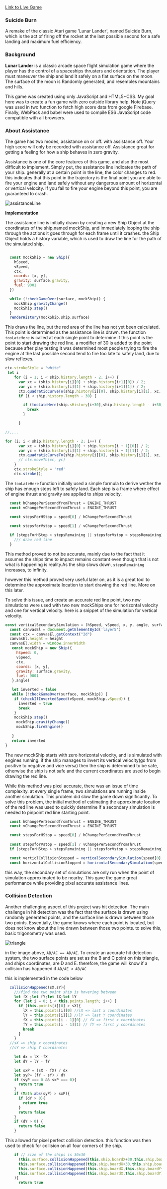 [Link to Live Game](http://nader-a.com/SuicideBurn/)

### Suicide Burn
A remake of the classic Atari game 'Lunar Lander', named Suicide Burn, which is the act of firing off the rocket at the last possible second for a safe landing and maximum fuel efficiency.

### Background

**Lunar Lander** is a classic arcade space flight simulation game where the player has the control of a spaceships thrusters and orientation. The player must maneuver the ship and land it safely on a flat surface on the moon. The surface of the moon is Randomly generated, and resembles mountains and hills.

This game was created using only JavaScript and HTML5+CSS. My goal here was to create a fun game with zero outside library help. Note jQuery was used in two function to fetch high score data from google Firebase. Finally, WebPack and babel were used to compile ES6 JavaScript code compatible with all browsers.

### About Assistance

The game has two modes, assistance on or off. with assistance off. Your high score will only be recorded with assistance off. Assistance great for getting a feeling for how a ship behaves in zero gravity.

Assistance is one of the core features of this game, and also the most difficult to implement. Simply put, the assistance line indicates the path of your ship. generally at a certain point in the line, the color changes to red. this indicates that this point in the trajectory is the final point you are able to fire your engine and land safely without any dangerous amount of horizontal or vertical velocity. If you fail to fire your engine beyond this point, you are guaranteed to crash.

![assistanceLine](https://github.com/Nader-gator/SuicideBurn/blob/master/assets/assitanceline.png)

**Implementation**

The assistance line is initially drawn by creating a new Ship Object at the coordinates of the ship,named mockShip, and immediately looping the ship through the actions it goes through for each frame until it crashes. the Ship Object holds a history variable, which is used to draw the line for the path of the simulated ship.

```js

  const mockShip = new Ship({
    hSpeed,
    vSpeed,
    ctx,
    coords: [x, y],
    gravity: surface.gravity,
    fuel: 9001
  })

  while (!checkGameOver(surface, mockShip)) {
    mockShip.gravityChange()
    mockShip.step()
  }
  renderHistory(mockShip,ship,surface)

```

This draws the line, but the red area of the line has not yet been calculated. This point is determined as the assistance line is drawn. the function ```tooLateHere``` is called at each single point to determine if this point is the point to start drawing the red line. a modifier of 30 is added to the point because after play testing it was determined most people trying to fire the engine at the last possible second tend to fire too late to safely land, due to slow reflexes.

```js
ctx.strokeStyle = "white"
 let i
    for (i = 1; i < ship.history.length - 2; i++) {
      var xc = (ship.history[i][0] + ship.history[i+1][0]) / 2;
      var yc = (ship.history[i][1] + ship.history[i+1][1]) / 2;
      ctx.quadraticCurveTo(ship.history[i][0], ship.history[i][1], xc, yc);
      if (i < ship.history.length - 30) {

        if (tooLateHere(ship.sHistory[i+30],ship.history.length - i+30,ship,surface,[ship.history[i+30][0],ship.history[i+30][1]],realShip.angle)){
          break
        }

      }

//....

for (i; i < ship.history.length - 2; i++) {
      var xc = (ship.history[i][0] + ship.history[i + 1][0]) / 2;
      var yc = (ship.history[i][1] + ship.history[i + 1][1]) / 2;
      ctx.quadraticCurveTo(ship.history[i][0], ship.history[i][1], xc, yc);
      // ctx.moveTo(xc, yc)
    }
    ctx.strokeStyle = 'red'
    ctx.stroke();
```


The  ```tooLateHere``` function initially used a simple formula to derive wether the ship has enough steps left to safely land. Each step is a frame where effect of engine thrust and gravity are applied to ships velocity.

```js
  const hChangePerSecondfromThrust = ENGINE_THRUST
  const vChangePerSecondfromThrust = ENGINE_THRUST

  const stepsForHStop = speed[0] / hChangePerSecondThrust
  
  const stepsforVstop = speed[1] / vChangePerSecondThrust

  if (stepsForHStop > stepsRemaining || stepsforVstop > stepsRemaining){  
    /// draw red line
  }

```

This method proved to not be accurate, mainly due to the fact that it assumes the ships time to impact remains constant even though that is not what is happening is reality.As the ship slows down, ```stepsRemaining``` increases, to infinity. 

however this method proved very useful later on, as it is a great tool to determine the approximate location to start drawing the red line. More on this later.


To solve this issue, and create an accurate red line point, two new simulations were used with two new mockShips one for horizontal velocity and one for vertical velocity. here is a snippet of the simulation for vertical velocity.

```js
const verticalSecondarySimulation = (hSpeed, vSpeed, x, y, angle, surface) => {
  const canvasEl = document.getElementById('layer5')
  const ctx = canvasEl.getContext("2d")
  canvasEl.height = height
  canvasEl.width = window.innerWidth
   const mockShip = new Ship({
     hSpeed: 0,
     vSpeed,
     ctx,
     coords: [x, y],
     gravity: surface.gravity,
     fuel: 9001
   },angle)

   let inverted = false
   while (!checkGameOver(surface, mockShip)) {
    if (checkIfInvertedSpeed(vSpeed, mockShip.vSpeed)) {
      inverted = true
      break
    }
    mockShip.step()
     mockShip.gravityChange()
     mockShip.fireEngine()
    
   }
   return inverted
}
```

The new mockShip starts with zero horizontal velocity, and is simulated with engines running. if the ship manages to invert its vertical velocity(go from positive to negative and vice versa) then the ship is determined to be safe, otherwise the ship is not safe and the current coordinates are used to begin drawing the red line.


While this method was pixel accurate, there was an issue of time complexity. at every single frame, two simulations are running inside another simulation. This problem did slow the game down significantly. To solve this problem, the initial method of estimating the approximate location of the red line was used to quickly determine if a secondary simulation is needed to pinpoint red line starting point.

```js
  const hChangePerSecondfromThrust = ENGINE_THRUST
  const vChangePerSecondfromThrust = ENGINE_THRUST

  const stepsForHStop = speed[0] / hChangePerSecondfromThrust
  
  const stepsforVstop = speed[1] / vChangePerSecondfromThrust
  if (stepsForHStop > stepsRemaining || stepsforVstop > stepsRemaining){

  const verticlCollisionStopped = verticalSecondarySimulation(speed[0],speed[1],coords[0],coords[1], angle, surface)
  const horizontalCollisionStopped = horizontalSecondarySimulation(speed[0], speed[1], coords[0], coords[1], angle, surface)
```

this way, the secondary set of simulations are only run when the point of simulation approximated to be nearby. This gave the game great performance while providing pixel accurate assistance lines.



### Collision Detection

Another challenging aspect of this project was hit detection. The main challenge in hit detection was the fact that the surface is drawn using randomly generated points, and the surface line is drawn between those two points. Essentially, the game knows where each point is located, but does not know about the line drawn between those two points. to solve this, basic trigonometry was used.

![triangle](https://github.com/Nader-gator/SuicideBurn/blob/master/assets/tiangle.png)

in the image above, `AB/AC == AD/AE`. To create an accurate hit detection system, the two surface points are set as the B and C point on this triangle, and ships coordinates, are D and E. therefore, the game will know if a collision has happened if `AD/AE < AB/AC`

this is implemented in the code below

```js
  collisionHappened(sX,sY){
    ///find the two point ship is hovering between
    let fX ;let fY;let lX;let lY
    for (let i = 0; i < this.points.length; i++) {
      if (this.points[i][0] > sX){
        lX = this.points[i][0] //lX => last x coordinates
        lY = this.points[i][1] //lY => last Y coordinates
        fX = this.points[i - 1][0] // fX => first x coordinates
        fY = this.points[i - 1][1] // fY => first y coordinates
        break
      }
    }
  //sX => ship x coordinates
  //sY => ship Y coordinates

    let dx = lX -fX
    let dY = lY - fY

    let sxP = (sX - fX) / dx
    let syP= (fY - sY) / dY
    if (syP === 0 && sxP === 0){
      return true
    }
    if (Math.abs(syP) > sxP){
      if (dY > 0){
        return true
      }
      return false
    }
    if (dY > 0) {
      return false
    }
```


This allowed for pixel perfect collision detection. this function was then used to check for collision on all four corners of the ship.

``` js
    if // size of the ships is 30x30
      (this.surface.collisionHappened(this.ship.boardX+30,this.ship.boardY+30) ||
      this.surface.collisionHappened(this.ship.boardX+30,this.ship.boardY) ||
      this.surface.collisionHappened(this.ship.boardX,this.ship.boardY+30) ||
      this.surface.collisionHappened(this.ship.boardX,this.ship.boardY)
    ){
      return true
```
